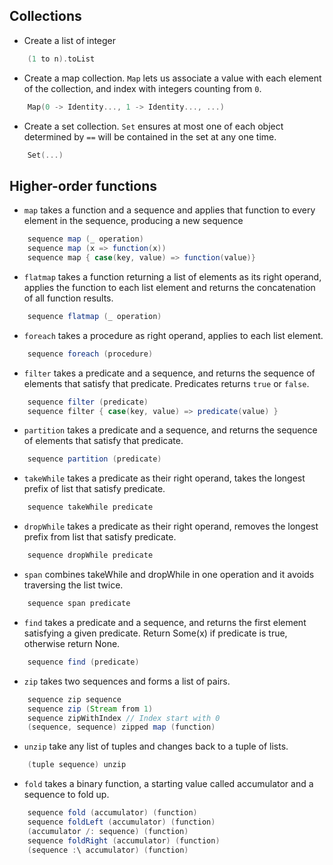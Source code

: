 ## Collections

- Create a list of integer

```scala
    (1 to n).toList
```

- Create a map collection. `Map` lets us associate a value with each element of 
the collection, and index with integers counting from `0`.

```scala
    Map(0 -> Identity..., 1 -> Identity..., ...)
```

- Create a set collection. `Set` ensures at most one of each object determined 
by `==` will be contained in the set at any one time.

```scala
    Set(...)
```

## Higher-order functions

- `map` takes a function and a sequence and applies that function to every element in the sequence, producing a new sequence

```scala
    sequence map (_ operation)
    sequence map (x => function(x))
    sequence map { case(key, value) => function(value)}
```

- `flatmap` takes a function returning a list of elements as its right operand, applies the function to each list element and returns the concatenation of all function results. 

```scala
    sequence flatmap (_ operation)
```

- `foreach` takes a procedure as right operand, applies to each list element.

```scala
    sequence foreach (procedure)
```

- `filter` takes a predicate and a sequence, and returns the sequence of elements that satisfy that predicate. Predicates returns `true` or `false`.

```scala
    sequence filter (predicate)
    sequence filter { case(key, value) => predicate(value) }
```

- `partition` takes a predicate and a sequence, and returns the sequence of elements that satisfy that predicate.

```scala
    sequence partition (predicate)
```

- `takeWhile` takes a predicate as their right operand, takes the longest prefix of list that satisfy predicate.

```scala
    sequence takeWhile predicate
```

- `dropWhile` takes a predicate as their right operand, removes the longest prefix from list that satisfy predicate.

```scala
    sequence dropWhile predicate
```

- `span` combines takeWhile and dropWhile in one operation and it avoids traversing the list twice.

```scala
    sequence span predicate
```

- `find` takes a predicate and a sequence, and returns the first element satisfying a given predicate. Return Some(x) if predicate is true, otherwise return None.

```scala
    sequence find (predicate)
```

- `zip` takes two sequences and forms a list of pairs.

```scala
    sequence zip sequence
    sequence zip (Stream from 1)
    sequence zipWithIndex // Index start with 0
    (sequence, sequence) zipped map (function)
```

- `unzip` take any list of tuples and changes back to a tuple of lists.

```scala
    (tuple sequence) unzip
```

- `fold` takes a binary function, a starting value called accumulator and a sequence to fold up.

```scala
    sequence fold (accumulator) (function)
    sequence foldLeft (accumulator) (function)
    (accumulator /: sequence) (function)
    sequence foldRight (accumulator) (function)
    (sequence :\ accumulator) (function)
```
